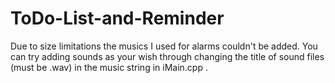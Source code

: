 # ToDo-List-and-Reminder
Due to size limitations the musics I used for alarms couldn't be added. You can try adding sounds as your wish through changing the title of sound files (must be .wav) in the music string in iMain.cpp .

